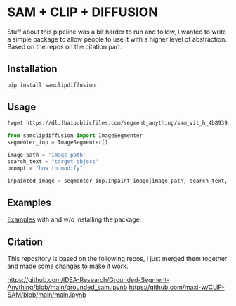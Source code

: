 # SAM + CLIP + DIFFUSION

Stuff about this pipeline was a bit harder to run and follow, I wanted to write a simple package to allow people to use it with a higher level of abstraction. Based on the repos on the citation part.

## Installation

```bash
pip install samclipdiffusion
```

## Usage

```bash
!wget https://dl.fbaipublicfiles.com/segment_anything/sam_vit_h_4b8939.pth
```

```python
from samclipdiffusion import ImageSegmenter
segmenter_inp = ImageSegmenter()

image_path = 'image_path'
search_text = "target object"
prompt = "how to modify"

inpainted_image = segmenter_inp.inpaint_image(image_path, search_text, prompt)
```

## Examples

[Examples](/examples/) with and w/o installing the package.

## Citation

This repository is based on the following repos, I just merged them together and made some changes to make it work.

https://github.com/IDEA-Research/Grounded-Segment-Anything/blob/main/grounded_sam.ipynb
https://github.com/maxi-w/CLIP-SAM/blob/main/main.ipynb
